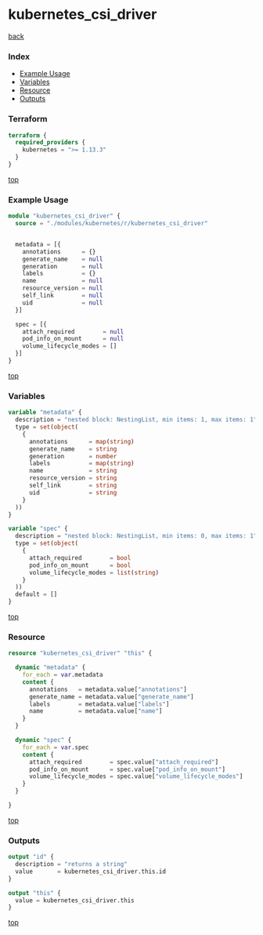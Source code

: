 # kubernetes_csi_driver

[back](../kubernetes.md)

### Index

- [Example Usage](#example-usage)
- [Variables](#variables)
- [Resource](#resource)
- [Outputs](#outputs)

### Terraform

```terraform
terraform {
  required_providers {
    kubernetes = ">= 1.13.3"
  }
}
```

[top](#index)

### Example Usage

```terraform
module "kubernetes_csi_driver" {
  source = "./modules/kubernetes/r/kubernetes_csi_driver"


  metadata = [{
    annotations      = {}
    generate_name    = null
    generation       = null
    labels           = {}
    name             = null
    resource_version = null
    self_link        = null
    uid              = null
  }]

  spec = [{
    attach_required        = null
    pod_info_on_mount      = null
    volume_lifecycle_modes = []
  }]
}
```

[top](#index)

### Variables

```terraform
variable "metadata" {
  description = "nested block: NestingList, min items: 1, max items: 1"
  type = set(object(
    {
      annotations      = map(string)
      generate_name    = string
      generation       = number
      labels           = map(string)
      name             = string
      resource_version = string
      self_link        = string
      uid              = string
    }
  ))
}

variable "spec" {
  description = "nested block: NestingList, min items: 0, max items: 1"
  type = set(object(
    {
      attach_required        = bool
      pod_info_on_mount      = bool
      volume_lifecycle_modes = list(string)
    }
  ))
  default = []
}
```

[top](#index)

### Resource

```terraform
resource "kubernetes_csi_driver" "this" {

  dynamic "metadata" {
    for_each = var.metadata
    content {
      annotations   = metadata.value["annotations"]
      generate_name = metadata.value["generate_name"]
      labels        = metadata.value["labels"]
      name          = metadata.value["name"]
    }
  }

  dynamic "spec" {
    for_each = var.spec
    content {
      attach_required        = spec.value["attach_required"]
      pod_info_on_mount      = spec.value["pod_info_on_mount"]
      volume_lifecycle_modes = spec.value["volume_lifecycle_modes"]
    }
  }

}
```

[top](#index)

### Outputs

```terraform
output "id" {
  description = "returns a string"
  value       = kubernetes_csi_driver.this.id
}

output "this" {
  value = kubernetes_csi_driver.this
}
```

[top](#index)